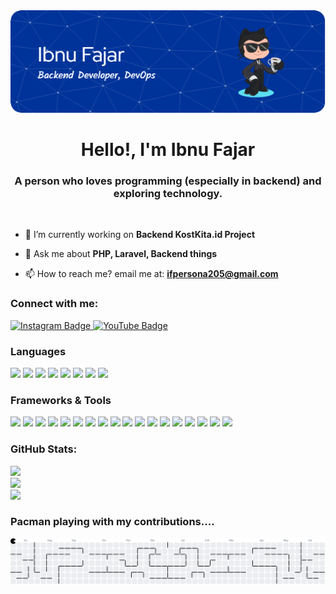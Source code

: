 <div align="center">
  <img alt="Ibnu Fajar" src="img/ibnu-banner-simple.png" />
</div>

<h1 align="center">Hello!, I'm Ibnu Fajar</h1>
<h3 align="center">A person who loves programming (especially in backend) and exploring technology.</h3>
<br>

- 🔭 I’m currently working on **Backend KostKita.id Project**

- 💬 Ask me about **PHP, Laravel, Backend things**

- 📫 How to reach me? email me at: **ifpersona205@gmail.com**



<h3 align="left">Connect with me:</h3>
<p align="left">
  <a href="https://instagram.com/if_insta205" target="_blank">
    <img src="https://img.shields.io/badge/Instagram-%23E4405F.svg?&style=for-the-badge&logo=instagram&logoColor=white" alt="Instagram Badge"/>
  </a>
  <a href="https://www.youtube.com/c/if_inyoutube205" target="_blank">
    <img src="https://img.shields.io/badge/YouTube-%23FF0000.svg?&style=for-the-badge&logo=youtube&logoColor=white" alt="YouTube Badge"/>
  </a>
</p>

### Languages
<p align="left">
  <img src="https://img.shields.io/badge/C++-00599C?style=for-the-badge&logo=c%2B%2B&logoColor=white"/>
  <img src="https://img.shields.io/badge/Java-%23ED8B00?style=for-the-badge&logo=openjdk&logoColor=white"/>
  <img src="https://img.shields.io/badge/PHP-777BB4?style=for-the-badge&logo=php&logoColor=white"/>
  <img src="https://img.shields.io/badge/JavaScript-%23323330?style=for-the-badge&logo=javascript&logoColor=%23F7DF1E"/>
  <img src="https://img.shields.io/badge/python-3670A0?style=for-the-badge&logo=python&logoColor=ffdd54"/>
  <img src="https://img.shields.io/badge/HTML5-E34F26?style=for-the-badge&logo=html5&logoColor=white"/>
  <img src="https://img.shields.io/badge/CSS3-1572B6?style=for-the-badge&logo=css3&logoColor=white"/>
  <img src="https://img.shields.io/badge/TypeScript-007ACC?style=for-the-badge&logo=typescript&logoColor=white"/>
</p>



### Frameworks & Tools
<p align="left">
  <img src="https://img.shields.io/badge/Arduino-00979D?style=for-the-badge&logo=arduino&logoColor=white"/>
  <img src="https://img.shields.io/badge/Bootstrap-7952B3?style=for-the-badge&logo=bootstrap&logoColor=white"/>
  <img src="https://img.shields.io/badge/Chart.js-FF6384?style=for-the-badge&logo=chartdotjs&logoColor=white"/>
  <img src="https://img.shields.io/badge/Express.js-000000?style=for-the-badge&logo=express&logoColor=white"/>
  <img src="https://img.shields.io/badge/Laravel-F55247?style=for-the-badge&logo=laravel&logoColor=white"/>
  <img src="https://img.shields.io/badge/Node.js-339933?style=for-the-badge&logo=node.js&logoColor=white"/>
  <img src="https://img.shields.io/badge/Nuxt.js-00DC82?style=for-the-badge&logo=nuxt.js&logoColor=white"/>
  <img src="https://img.shields.io/badge/React-20232A?style=for-the-badge&logo=react&logoColor=61DAFB"/>
  <img src="https://img.shields.io/badge/Vue.js-35495E?style=for-the-badge&logo=vue.js&logoColor=4FC08D"/>
  <img src="https://img.shields.io/badge/Spring-6DB33F?style=for-the-badge&logo=spring&logoColor=white"/>
  <img src="https://img.shields.io/badge/Tailwind_CSS-38B2AC?style=for-the-badge&logo=tailwind-css&logoColor=white"/>
  <img src="https://img.shields.io/badge/Firebase-FFCA28?style=for-the-badge&logo=firebase&logoColor=black"/>
  <img src="https://img.shields.io/badge/Postman-FF6C37?style=for-the-badge&logo=postman&logoColor=white"/>
  <img src="https://img.shields.io/badge/Git-F05032?style=for-the-badge&logo=git&logoColor=white"/>
  <img src="https://img.shields.io/badge/Linux-FCC624?style=for-the-badge&logo=linux&logoColor=black"/>
  <img src="https://img.shields.io/badge/MariaDB-003545?style=for-the-badge&logo=mariadb&logoColor=white"/>
  <img src="https://img.shields.io/badge/MongoDB-47A248?style=for-the-badge&logo=mongodb&logoColor=white"/>
  <img src="https://img.shields.io/badge/MySQL-4479A1?style=for-the-badge&logo=mysql&logoColor=white"/>
</p>

### GitHub Stats:

![](https://github-readme-stats.vercel.app/api?username=Isjustmy&theme=dark&hide_border=false&include_all_commits=true&count_private=true)<br/>
![](https://nirzak-streak-stats.vercel.app/?user=Isjustmy&theme=dark&hide_border=false)<br/>
![](https://github-readme-stats.vercel.app/api/top-langs/?username=Isjustmy&theme=dark&hide_border=false&include_all_commits=true&count_private=true&layout=compact)


### Pacman playing with my contributions....
<picture>
  <source media="(prefers-color-scheme: dark)" srcset="https://raw.githubusercontent.com/Isjustmy/Isjustmy/output/pacman-contribution-graph-dark.svg">
  <source media="(prefers-color-scheme: light)" srcset="https://raw.githubusercontent.com/Isjustmy/Isjustmy/output/pacman-contribution-graph.svg">
  <img alt="pacman contribution graph" src="https://raw.githubusercontent.com/Isjustmy/Isjustmy/output/pacman-contribution-graph.svg">
</picture>

###
